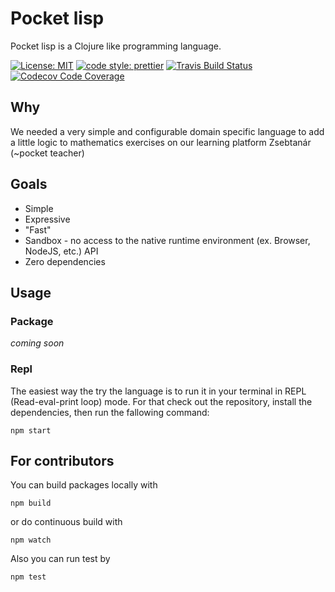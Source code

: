 # Pocket lisp

Pocket lisp is a Clojure like programming language.


[![License: MIT][license-shield]][license-link]
[![code style: prettier][prettier-shield]][prettier-link]
[![Travis Build Status][build-shield]][build-link]
[![Codecov Code Coverage][coverage-shield]][coverage-link]


## Why

We needed a very simple and configurable domain specific language to add a little logic to mathematics exercises on our learning platform Zsebtanár (~pocket teacher)

## Goals

- Simple
- Expressive
- "Fast"
- Sandbox - no access to the native runtime environment (ex. Browser, NodeJS, etc.) API
- Zero dependencies

## Usage

### Package 

_coming soon_

### Repl

The easiest way the try the language is to run it in your terminal in REPL 
(Read-eval-print loop) mode. For that check out the repository, install the dependencies, 
then run the fallowing command:

    npm start
     
## For contributors

You can build packages locally with

    npm build
    
or do continuous build with

    npm watch
    
Also you can run test by

    npm test


[license-shield]: https://img.shields.io/badge/License-MIT-blue.svg?style=shield
[license-link]: https://opensource.org/licenses/MIT
[prettier-shield]: https://img.shields.io/badge/code_style-prettier-ff69b4.svg?style=flat-square
[prettier-link]: https://github.com/prettier/prettier
[build-shield]: https://travis-ci.com/maxinteger/pocket-lisp.svg?branch=master
[build-link]: https://travis-ci.com/maxinteger/pocket-lisp
[coverage-shield]: https://codecov.io/gh/maxinteger/pocket-lisp/branch/master/graph/badge.svg
[coverage-link]: https://codecov.io/gh/maxinteger/pocket-lisp
